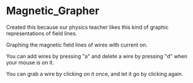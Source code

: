 # Magnetic_Grapher

Created this because our physics teacher likes this kind of graphic representations of field lines.

Graphing the magnetic field lines of wires with current on.

You can add wires by pressing "a" and delete a wire by pressing "d" when your mouse is on it.

You can grab a wire by clicking on it once, and let it go by clicking again.
